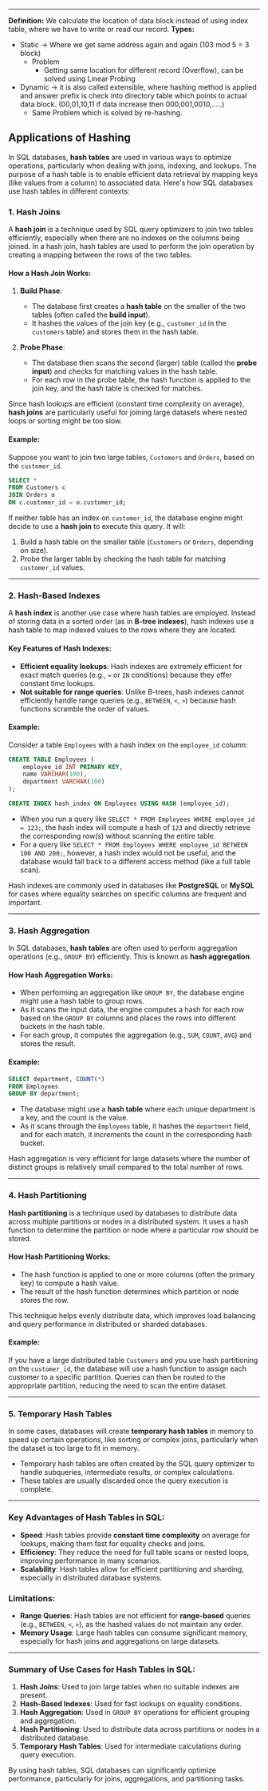 ___
**Definition:** We calculate the location of data block instead of using index table, where we have to write or read our record.
**Types:** 
- Static → Where we get same address again and again (103 mod 5 = 3 block)
	- Problem 
		- Getting same location for different record (Overflow), can be solved using Linear Probing
- Dynamic →  it is also called extensible, where hashing method is applied and answer prefix is check into directory table which points to actual data block. (00,01,10,11 if data increase then 000,001,0010,.....)
	- Same Problem which is solved by re-hashing.

## Applications of Hashing
In SQL databases, **hash tables** are used in various ways to optimize operations, particularly when dealing with joins, indexing, and lookups. The purpose of a hash table is to enable efficient data retrieval by mapping keys (like values from a column) to associated data. Here's how SQL databases use hash tables in different contexts:

### 1. **Hash Joins**
A **hash join** is a technique used by SQL query optimizers to join two tables efficiently, especially when there are no indexes on the columns being joined. In a hash join, hash tables are used to perform the join operation by creating a mapping between the rows of the two tables.

#### How a Hash Join Works:
1. **Build Phase**:
   - The database first creates a **hash table** on the smaller of the two tables (often called the **build input**).
   - It hashes the values of the join key (e.g., `customer_id` in the `customers` table) and stores them in the hash table.

2. **Probe Phase**:
   - The database then scans the second (larger) table (called the **probe input**) and checks for matching values in the hash table.
   - For each row in the probe table, the hash function is applied to the join key, and the hash table is checked for matches.

Since hash lookups are efficient (constant time complexity on average), **hash joins** are particularly useful for joining large datasets where nested loops or sorting might be too slow.

#### Example: 
Suppose you want to join two large tables, `Customers` and `Orders`, based on the `customer_id`.

```sql
SELECT *
FROM Customers c
JOIN Orders o
ON c.customer_id = o.customer_id;
```

If neither table has an index on `customer_id`, the database engine might decide to use a **hash join** to execute this query. It will:
1. Build a hash table on the smaller table (`Customers` or `Orders`, depending on size).
2. Probe the larger table by checking the hash table for matching `customer_id` values.

---

### 2. **Hash-Based Indexes**
A **hash index** is another use case where hash tables are employed. Instead of storing data in a sorted order (as in **B-tree indexes**), hash indexes use a hash table to map indexed values to the rows where they are located.

#### Key Features of Hash Indexes:
- **Efficient equality lookups**: Hash indexes are extremely efficient for exact match queries (e.g., `=` or `IN` conditions) because they offer constant time lookups.
- **Not suitable for range queries**: Unlike B-trees, hash indexes cannot efficiently handle range queries (e.g., `BETWEEN`, `<`, `>`) because hash functions scramble the order of values.

#### Example:
Consider a table `Employees` with a hash index on the `employee_id` column:

```sql
CREATE TABLE Employees (
    employee_id INT PRIMARY KEY,
    name VARCHAR(100),
    department VARCHAR(100)
);

CREATE INDEX hash_index ON Employees USING HASH (employee_id);
```

- When you run a query like `SELECT * FROM Employees WHERE employee_id = 123;`, the hash index will compute a hash of `123` and directly retrieve the corresponding row(s) without scanning the entire table.
- For a query like `SELECT * FROM Employees WHERE employee_id BETWEEN 100 AND 200;`, however, a hash index would not be useful, and the database would fall back to a different access method (like a full table scan).

Hash indexes are commonly used in databases like **PostgreSQL** or **MySQL** for cases where equality searches on specific columns are frequent and important.

---

### 3. **Hash Aggregation**
In SQL databases, **hash tables** are often used to perform aggregation operations (e.g., `GROUP BY`) efficiently. This is known as **hash aggregation**.

#### How Hash Aggregation Works:
- When performing an aggregation like `GROUP BY`, the database engine might use a hash table to group rows.
- As it scans the input data, the engine computes a hash for each row based on the `GROUP BY` columns and places the rows into different buckets in the hash table.
- For each group, it computes the aggregation (e.g., `SUM`, `COUNT`, `AVG`) and stores the result.

#### Example:
```sql
SELECT department, COUNT(*)
FROM Employees
GROUP BY department;
```

- The database might use a **hash table** where each unique department is a key, and the count is the value.
- As it scans through the `Employees` table, it hashes the `department` field, and for each match, it increments the count in the corresponding hash bucket.

Hash aggregation is very efficient for large datasets where the number of distinct groups is relatively small compared to the total number of rows.

---

### 4. **Hash Partitioning**
**Hash partitioning** is a technique used by databases to distribute data across multiple partitions or nodes in a distributed system. It uses a hash function to determine the partition or node where a particular row should be stored.

#### How Hash Partitioning Works:
- The hash function is applied to one or more columns (often the primary key) to compute a hash value.
- The result of the hash function determines which partition or node stores the row.

This technique helps evenly distribute data, which improves load balancing and query performance in distributed or sharded databases.

#### Example:
If you have a large distributed table `Customers` and you use hash partitioning on the `customer_id`, the database will use a hash function to assign each customer to a specific partition. Queries can then be routed to the appropriate partition, reducing the need to scan the entire dataset.

---

### 5. **Temporary Hash Tables**
In some cases, databases will create **temporary hash tables** in memory to speed up certain operations, like sorting or complex joins, particularly when the dataset is too large to fit in memory.

- Temporary hash tables are often created by the SQL query optimizer to handle subqueries, intermediate results, or complex calculations.
- These tables are usually discarded once the query execution is complete.

---

### Key Advantages of Hash Tables in SQL:
- **Speed**: Hash tables provide **constant time complexity** on average for lookups, making them fast for equality checks and joins.
- **Efficiency**: They reduce the need for full table scans or nested loops, improving performance in many scenarios.
- **Scalability**: Hash tables allow for efficient partitioning and sharding, especially in distributed database systems.

### Limitations:
- **Range Queries**: Hash tables are not efficient for **range-based** queries (e.g., `BETWEEN`, `<`, `>`), as the hashed values do not maintain any order.
- **Memory Usage**: Large hash tables can consume significant memory, especially for hash joins and aggregations on large datasets.

---
### Summary of Use Cases for Hash Tables in SQL:
1. **Hash Joins**: Used to join large tables when no suitable indexes are present.
2. **Hash-Based Indexes**: Used for fast lookups on equality conditions.
3. **Hash Aggregation**: Used in `GROUP BY` operations for efficient grouping and aggregation.
4. **Hash Partitioning**: Used to distribute data across partitions or nodes in a distributed database.
5. **Temporary Hash Tables**: Used for intermediate calculations during query execution.

By using hash tables, SQL databases can significantly optimize performance, particularly for joins, aggregations, and partitioning tasks.